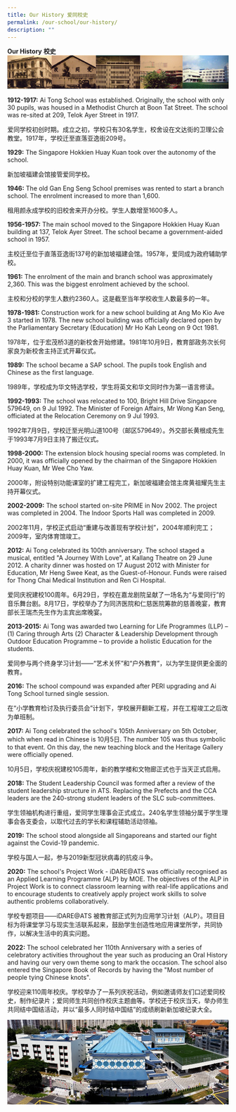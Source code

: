 ```yaml
---
title: Our History 爱同校史
permalink: /our-school/our-history/
description: ""
---
```

**Our History** **校史**
![](/images/ourhist.jpeg)

**1912-1917:** Ai Tong School was established. Originally, the school with only 30 pupils, was housed in a Methodist Church at Boon Tat Street. The school was re-sited at 209, Telok Ayer Street in 1917.

爱同学校初创时期。成立之初，学校只有30名学生，校舍设在文达街的卫理公会教堂。1917年，学校迁至直落亚逸街209号。

**1929:** The Singapore Hokkien Huay Kuan took over the autonomy of the school.

新加坡福建会馆接管爱同学校。

**1946:** The old Gan Eng Seng School premises was rented to start a branch school. The enrolment increased to more than 1,600.

租用颜永成学校的旧校舍来开办分校。学生人数增至1600多人。

**1956-1957:** The main school moved to the Singapore Hokkien Huay Kuan building at 137, Telok Ayer Street. The school became a government-aided school in 1957.

主校迁至位于直落亚逸街137号的新加坡福建会馆。1957年，爱同成为政府辅助学校。

**1961:** The enrolment of the main and branch school was approximately 2,360. This was the biggest enrolment achieved by the school.

主校和分校的学生人数约2360人。这是截至当年学校收生人数最多的一年。

**1978-1981:** Construction work for a new school building at Ang Mo Kio Ave 3 started in 1978. The new school building was officially declared open by the Parliamentary Secretary (Education) Mr Ho Kah Leong on 9 Oct 1981.

1978年，位于宏茂桥3道的新校舍开始修建。1981年10月9日，教育部政务次长何家良为新校舍主持正式开幕仪式。

**1989:** The school became a SAP school. The pupils took English and Chinese as the first language.

1989年，学校成为华文特选学校，学生将英文和华文同时作为第一语言修读。

**1992-1993:** The school was relocated to 100, Bright Hill Drive Singapore 579649, on 9 Jul 1992. The Minister of Foreign Affairs, Mr Wong Kan Seng, officiated at the Relocation Ceremony on 9 Jul 1993.

1992年7月9日，学校迁至光明山道100号（邮区579649）。外交部长黄根成先生于1993年7月9日主持了搬迁仪式。

**1998-2000:** The extension block housing special rooms was completed. In 2000, it was officially opened by the chairman of the Singapore Hokkien Huay Kuan, Mr Wee Cho Yaw.

2000年，附设特别功能课室的扩建工程完工，新加坡福建会馆主席黄祖耀先生主持开幕仪式。

**2002-2009:** The school started on-site PRIME in Nov 2002. The project was completed in 2004. The Indoor Sports Hall was completed in 2009.

2002年11月，学校正式启动“重建与改善现有学校计划”，2004年顺利完工；2009年，室内体育馆竣工。

**2012:** Ai Tong celebrated its 100th anniversary. The school staged a musical, entitled "A Journey With Love", at Kallang Theatre on 29 June 2012. A charity dinner was hosted on 17 August 2012 with Minister for Education, Mr Heng Swee Keat, as the Guest-of-Honour. Funds were raised for Thong Chai Medical Institution and Ren Ci Hospital.

爱同庆祝建校100周年。6月29日，学校在嘉龙剧院呈献了一场名为“与爱同行”的音乐舞台剧。8月17日，学校举办了为同济医院和仁慈医院筹款的慈善晚宴，教育部长王瑞杰先生作为主宾出席晚宴。

**2013-2015:** Ai Tong was awarded two Learning for Life Programmes (LLP) – (1) Caring through Arts (2) Character & Leadership Development through Outdoor Education Programme – to provide a holistic Education for the students.

爱同参与两个终身学习计划——“艺术关怀”和“户外教育”，以为学生提供更全面的教育。

**2016:** The school compound was expanded after PERI upgrading and Ai Tong School turned single session.

在“小学教育检讨及执行委员会”计划下，学校展开翻新工程，并在工程竣工之后改为单班制。

**2017:** Ai Tong celebrated the school's 105th Anniversary on 5th October, which when read in Chinese is 10月5日. The number 105 was thus symbolic to that event. On this day, the new teaching block and the Heritage Gallery were officially opened.

10月5日，学校庆祝建校105周年，新的教学楼和文物廊正式也于当天正式启用。

**2018:** The Student Leadership Council was formed after a review of the student leadership structure in ATS.  Replacing the Prefects and the CCA leaders are the 240-strong student leaders of the SLC sub-committees.

学生领袖机构进行重组，爱同学生理事会正式成立。240名学生领袖分属于学生理事会各支委会，以取代过去的学长和课程辅助活动领袖。

**2019:** The school stood alongside all Singaporeans and started our fight against the Covid-19 pandemic.

学校与国人一起，参与2019新型冠状病毒的抗疫斗争。

**2020:** The school's Project Work - iDARE@ATS was officially recognised as an Applied Learning Programme (ALP) by MOE. The objectives of the ALP in Project Work is to connect classroom learning with real-life applications and to encourage students to creatively apply project work skills to solve authentic problems collaboratively.

学校专题项目——iDARE@ATS 被教育部正式列为应用学习计划（ALP）。项目目标为将课堂学习与现实生活联系起来，鼓励学生创造性地应用课堂所学，共同协作，以解决生活中的真实问题。

**2022:** The school celebrated her 110th Anniversary with a series of celebratory activities throughout the year such as producing an Oral History and having our very own theme song to mark the occasion. The school also entered the Singapore Book of Records by having the "Most number of people tying Chinese knots".

学校迎来110周年校庆。学校举办了一系列庆祝活动，例如邀请师友们口述爱同校史，制作纪录片；爱同师生共同创作校庆主题曲等。学校还于校庆当天，举办师生共同结中国结活动，并以“最多人同时结中国结”的成绩刷新新加坡纪录大全。


![](/images/Ai%20Tong,%202016.jpeg)